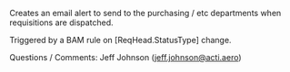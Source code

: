 Creates an email alert to send to the purchasing / etc departments when requisitions are dispatched. 

Triggered by a BAM rule on [ReqHead.StatusType] change.

Questions / Comments: Jeff Johnson (jeff.johnson@acti.aero)
